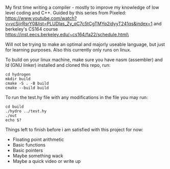 My first time writing a compiler - mostly to improve my knowledge of low level coding and C++.
Guided by this series from Pixeled: https://www.youtube.com/watch?v=vcSijrRsrY0&list=PLUDlas_Zy_qC7c5tCgTMYq2idyyT241qs&index=1
and berkeley's CS164 course https://inst.eecs.berkeley.edu/~cs164/fa22/schedule.html\ 

Will not be trying to make an optimal and majorly useable language, but just for learning purposes. Also this currently only runs on linux. 

To build on your linux machine, make sure you have nasm (assembler) and ld (GNU linker) installed and cloned this repo, run:

```
cd hydrogen
mkdir build
cmake -S . -B build
cmake --build build
```

To run the test.hy file with any modifications in the file you may run:
```
cd build
./hydro ../test.hy
./out
echo $?
```

Things left to finish before i am satisfied with this project for now:
  - Floating point arithmetic
  - Basic functions
  - Basic pointers 
  - Maybe something wack
  - Maybe a quick video or write up
